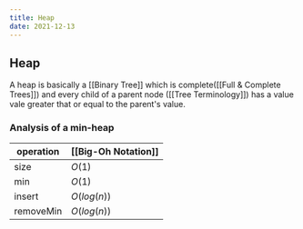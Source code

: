 ```yaml
---
title: Heap
date: 2021-12-13
---
```

## Heap
A heap is basically a [[Binary Tree]] which is complete([[Full & Complete Trees]]) and every child of a parent node ([[Tree Terminology]]) has a value vale greater that or equal to the parent's value. 

### Analysis of a min-heap
|operation|[[Big-Oh Notation]]|
|----------|------------------|
|size|$O(1)$|
|min|$O(1)$|
|insert|$O(log(n))$|
|removeMin|$O(log(n))$|